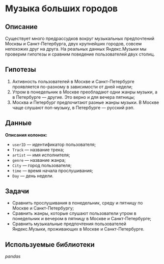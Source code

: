 # Музыка больших городов
## Описание
Существует много предрассудков вокруг музыкальных предпочтений Москвы и Санкт-Петербурга, двух крупнейших городов, совсем непохожих друг на друга. На реальных данных Яндекс.Музыки мы проверим гипотезы и сравним поведение пользователей двух столиц.
## Гипотезы
1. Активность пользователей в Москве и Санкт-Петербурге проявляется по-разному в зависимости от дней недели;
2. Утром в понедельник в Москве преобладают одни жанры музыки, а в Петербурге — другие. Это верно и для вечера пятницы;
3. Москва и Петербург предпочитают разные жанры музыки. В Москве чаще слушают поп-музыку, в Петербурге — русский рэп.
## Данные
**Описания колонок:**
* `userID` — идентификатор пользователя;
* `Track` — название трека;  
* `artist` — имя исполнителя;
* `genre` — название жанра;
* `City` — город пользователя;
* `time` — время начала прослушивания;
* `Day` — день недели.
## Задачи
- Сравнить прослушивания в понедельник, среду и пятницу по Москве и Санкт-Петербургу;
- Сравнить жанры, которые слушают пользователи утром в понедельник и вечером в пятницу в Москве и Санкт-Петербурге;
- Сравнить музыкальные предпочтения пользователей Яндекс.Музыки, проживающих в Москве и Санкт-Петербурге.
## Используемые библиотеки
_pandas_
